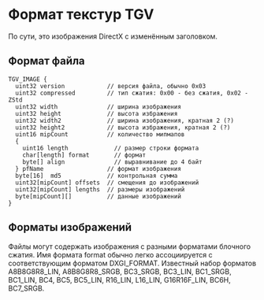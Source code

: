 # Формат текстур TGV

По сути, это изображения DirectX с изменённым заголовком.

## Формат файла

```
TGV_IMAGE {
  uint32 version            // версия файла, обычно 0х03
  uint32 compressed         // тип сжатия: 0x00 - без сжатия, 0x02 - ZStd
  uint32 width              // ширина изображения
  uint32 height             // высота избражения 
  uint32 width2             // ширина изображения, кратная 2 (?)
  uint32 height2            // высота избражения, кратная 2 (?)
  uint16 mipCount           // количество мипмапов 
  {
    uint16 length             // размер строки формата
    char[length] format       // формат   
    byte[] align              // выравнивание до 4 байт
  } pfName                  // формат изображения
  byte[16]  md5             // контрольная сумма
  uint32[mipCount] offsets  // смещения до изображений
  uint32[mipCount] lengths  // размеры изображений
  byte[mipCount][]          // данные изображений
}
```

## Форматы изображений

Файлы могут содержать изображения с разными форматами блочного сжатия. Имя формата format обычно легко ассоциируется с соответствующим форматом DXGI\_FORMAT. Известный набор форматов A8B8G8R8\_LIN, A8B8G8R8\_SRGB, BC3\_SRGB, BC3\_LIN, BC1\_SRGB, BC1\_LIN, BC4, BC5, BC5\_LIN, R16\_LIN, L16\_LIN, G16R16F\_LIN, BC6H, BC7\_SRGB.